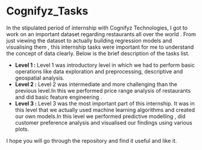 # Cognifyz_Tasks 
In the stipulated period of internship with Cognifyz Technologies,  I got to work on an important dataset regarding restaurants all over the world . From just viewing the dataset to actually building regression models and visualising them , this internship tasks were important for me to understand the concept of data clearly. Below is the brief description of the tasks list.
+ **Level 1 :**
Level 1 was introductory level in which we had to perform basic operations like data exploration and preprocessing,  descriptive and geospatial analysis.
+ **Level 2 :**
Level 2 was intermediate and more challenging than the previous level.In this we performed price range analysis of restaurants and did basic feature engineering .
+ **Level 3 :**
Level 3 was the most important part of this internship. It was in this level that we actually used machine learning algorithms and created our own models.In this level we performed predictive modelling , did customer preference analysis and visualised our findings using various plots.

I hope you will go through the repository and find it useful and like it.
